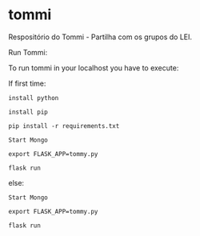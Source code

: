 # tommi
Respositório do Tommi - Partilha com os grupos do LEI.

Run Tommi:

To run tommi in your localhost you have to execute:

If first time:

	install python
	
	install pip
	
	pip install -r requirements.txt
	
	Start Mongo
	
	export FLASK_APP=tommy.py
	
	flask run

else:

	Start Mongo
	
	export FLASK_APP=tommy.py
	
	flask run